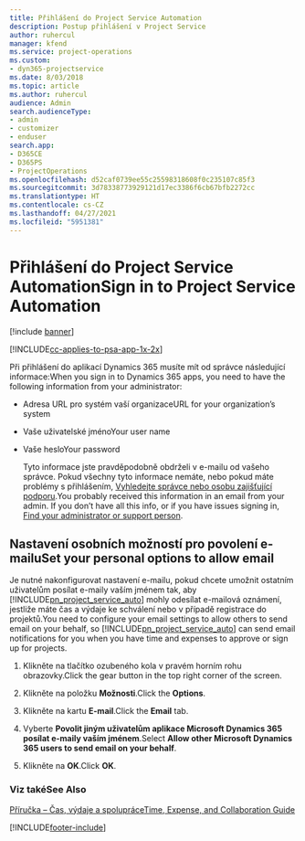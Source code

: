 ```yaml
---
title: Přihlášení do Project Service Automation
description: Postup přihlášení v Project Service
author: ruhercul
manager: kfend
ms.service: project-operations
ms.custom:
- dyn365-projectservice
ms.date: 8/03/2018
ms.topic: article
ms.author: ruhercul
audience: Admin
search.audienceType:
- admin
- customizer
- enduser
search.app:
- D365CE
- D365PS
- ProjectOperations
ms.openlocfilehash: d52caf0739ee55c25598318608f0c235107c85f3
ms.sourcegitcommit: 3d78338773929121d17ec3386f6cb67bfb2272cc
ms.translationtype: HT
ms.contentlocale: cs-CZ
ms.lasthandoff: 04/27/2021
ms.locfileid: "5951381"
---
```

# <a name="sign-in-to-project-service-automation"></a><span data-ttu-id="b9db3-103">Přihlášení do Project Service Automation</span><span class="sxs-lookup"><span data-stu-id="b9db3-103">Sign in to Project Service Automation</span></span>

[!include [banner](../includes/psa-now-project-operations.md)]

[!INCLUDE[cc-applies-to-psa-app-1x-2x](../includes/cc-applies-to-psa-app-1x-2x.md)]

<span data-ttu-id="b9db3-104">Při přihlášení do aplikací Dynamics 365 musíte mít od správce následující informace:</span><span class="sxs-lookup"><span data-stu-id="b9db3-104">When you sign in to Dynamics 365 apps, you need to have the following information from your administrator:</span></span>  
  
- <span data-ttu-id="b9db3-105">Adresa URL pro systém vaší organizace</span><span class="sxs-lookup"><span data-stu-id="b9db3-105">URL for your organization’s system</span></span>  
  
- <span data-ttu-id="b9db3-106">Vaše uživatelské jméno</span><span class="sxs-lookup"><span data-stu-id="b9db3-106">Your user name</span></span>  
  
- <span data-ttu-id="b9db3-107">Vaše heslo</span><span class="sxs-lookup"><span data-stu-id="b9db3-107">Your password</span></span>  
  
  <span data-ttu-id="b9db3-108">Tyto informace jste pravděpodobně obdrželi v e-mailu od vašeho správce. Pokud všechny tyto informace nemáte, nebo pokud máte problémy s přihlášením, [Vyhledejte správce nebo osobu zajišťující podporu](/dynamics365/customerengagement/on-premises/basics/find-administrator-support).</span><span class="sxs-lookup"><span data-stu-id="b9db3-108">You probably received this information in an email from your admin. If you don’t have all this info, or if you have issues signing in, [Find your administrator or support person](/dynamics365/customerengagement/on-premises/basics/find-administrator-support).</span></span>  
  
## <a name="set-your-personal-options-to-allow-email"></a><span data-ttu-id="b9db3-109">Nastavení osobních možností pro povolení e-mailu</span><span class="sxs-lookup"><span data-stu-id="b9db3-109">Set your personal options to allow email</span></span>  
 <span data-ttu-id="b9db3-110">Je nutné nakonfigurovat nastavení e-mailu, pokud chcete umožnit ostatním uživatelům posílat e-maily vaším jménem tak, aby [!INCLUDE[pn_project_service_auto](../includes/pn-project-service-auto.md)] mohly odesílat e-mailová oznámení, jestliže máte čas a výdaje ke schválení nebo v případě registrace do projektů.</span><span class="sxs-lookup"><span data-stu-id="b9db3-110">You need to configure your email settings to allow others to send email on your behalf, so [!INCLUDE[pn_project_service_auto](../includes/pn-project-service-auto.md)] can send email notifications for you when you have time and expenses to approve or sign up for projects.</span></span>  
  
1.  <span data-ttu-id="b9db3-111">Klikněte na tlačítko ozubeného kola v pravém horním rohu obrazovky.</span><span class="sxs-lookup"><span data-stu-id="b9db3-111">Click the gear button in the top right corner of the screen.</span></span>  
  
2.  <span data-ttu-id="b9db3-112">Klikněte na položku **Možnosti**.</span><span class="sxs-lookup"><span data-stu-id="b9db3-112">Click the **Options**.</span></span>  
  
3.  <span data-ttu-id="b9db3-113">Klikněte na kartu **E-mail**.</span><span class="sxs-lookup"><span data-stu-id="b9db3-113">Click the **Email** tab.</span></span>  
  
4.  <span data-ttu-id="b9db3-114">Vyberte **Povolit jiným uživatelům aplikace Microsoft Dynamics 365 posílat e-maily vaším jménem**.</span><span class="sxs-lookup"><span data-stu-id="b9db3-114">Select **Allow other Microsoft Dynamics 365 users to send email on your behalf**.</span></span>  
  
5.  <span data-ttu-id="b9db3-115">Klikněte na **OK**.</span><span class="sxs-lookup"><span data-stu-id="b9db3-115">Click **OK**.</span></span>  
  
### <a name="see-also"></a><span data-ttu-id="b9db3-116">Viz také</span><span class="sxs-lookup"><span data-stu-id="b9db3-116">See Also</span></span>  
 [<span data-ttu-id="b9db3-117">Příručka – Čas, výdaje a spolupráce</span><span class="sxs-lookup"><span data-stu-id="b9db3-117">Time, Expense, and Collaboration Guide</span></span>](../psa/time-expense-collaboration-guide.md)


[!INCLUDE[footer-include](../includes/footer-banner.md)]